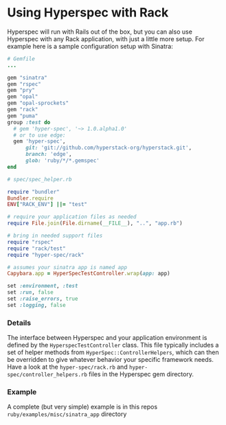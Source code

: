 # Using Hyperspec with Rack

Hyperspec will run with Rails out of the box, but you can also use Hyperspec with any Rack application, with just a little more setup.  For example here is a sample configuration setup with Sinatra:

```ruby
# Gemfile
...

gem "sinatra"
gem "rspec"
gem "pry"
gem "opal"
gem "opal-sprockets"
gem "rack"
gem "puma"
group :test do
  # gem 'hyper-spec', '~> 1.0.alpha1.0'
  # or to use edge:
  gem 'hyper-spec',
      git: 'git://github.com/hyperstack-org/hyperstack.git',
      branch: 'edge',
      glob: 'ruby/*/*.gemspec'
end
```

```ruby
# spec/spec_helper.rb

require "bundler"
Bundler.require
ENV["RACK_ENV"] ||= "test"

# require your application files as needed
require File.join(File.dirname(__FILE__), "..", "app.rb")

# bring in needed support files
require "rspec"
require "rack/test"
require "hyper-spec/rack"

# assumes your sinatra app is named app
Capybara.app = HyperSpecTestController.wrap(app: app)

set :environment, :test
set :run, false
set :raise_errors, true
set :logging, false
```

### Details

The interface between Hyperspec and your application environment is defined by the `HyperspecTestController` class.  This file typically includes a set of helper methods from `HyperSpec::ControllerHelpers`, which can then be overridden to give whatever behavior your specific framework needs.  Have a look at the `hyper-spec/rack.rb` and `hyper-spec/controller_helpers.rb` files in the Hyperspec gem directory.

### Example

A complete (but very simple) example is in this repos `ruby/examples/misc/sinatra_app` directory
